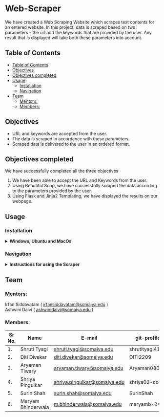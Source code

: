 # Web-Scraper

We have created a Web Scraping Website which scrapes text contents for an entered website. In this project, data is scraped based on two parameters - the url and the keywords that are provided by the user.  Any result that is displayed will take both these parameters into account.

## Table of Contents
- [Table of Contents](#table-of-contents)
- [Objectives](#objectives)
- [Objectives completed](#objectives-completed)
- [Usage](#usage)
  - [Installation](#installation)
  - [Navigation](#navigation)
- [Team](#team)
  - [Mentors:](#mentors)
  - [Members:](#members)

## Objectives
* URL and keywords are accepted from the user.
* The data is scraped in accordance with these parameters.
* Scraped data is delivered to the user in an ordered format.

## Objectives completed 
We have successfully completed all the three objectives
  1. We have been able to accept the URL and Keywords from the user.
  2. Using Beautiful Soup, we have successfully scraped the data according to the parameters provided by the user.
  3. Using Flask and Jinja2 Templating, we have displayed the results on our webpage.

## Usage

### Installation 

<details>
    <summary><b>Windows, Ubuntu and MacOs</b></summary>

   1. Make sure you have the Python Interpreter with the following modules installed :
      -requests
      -re
      -bs4
      -flask
  2. Clone the repository or Download the Code
  3. Open your terminal and run the python file (app.py)
  4. A link will appear after running this file.
  5. Click on this link and use the web scraper.
</details>

### Navigation

<details>
    <summary><b>Instructions for using the Scraper</b></summary>

   1. After you open the website on your preffered browser, Input the required url along with the necessary keywords.
   2. Press the Enter button on your keyboard.
   3. You will then be redirected to the results page where the scraped data result will be displayed.
</details>

## Team

### Mentors:
Irfan Siddavatam ( irfansiddavatam@somaiya.edu )<br>
Ashwini Dalvi ( ashwinidalvi@somaiya.edu )

### Members:
| Sr No. | Name               | E-mail                       | git-profile     |
| -------| -------------------| -----------------------------| ----------------|
| 1.     | Shruti Tyagi       | shruti.tyagi@somaiya.edu     | shrutityagi4102 |
| 2.     | Diti Divekar       | diti.divekar@somaiya.edu     | DITI2209        |
| 3.     | Aryaman Tiwary     | aryaman.tiwary@somaiya.edu   | Aryaman0809     |
| 4.     | Shriya Pingulkar   | shriya.pingulkar@somaiya.edu | shriya02-coder  |
| 5.     | Surin Shah         | surin.shah@somaiya.edu       | SurinShah       |
| 6.     | Maryam Bhinderwala | m.bhinderwala@somaiya.edu    | maryamb-24      |

